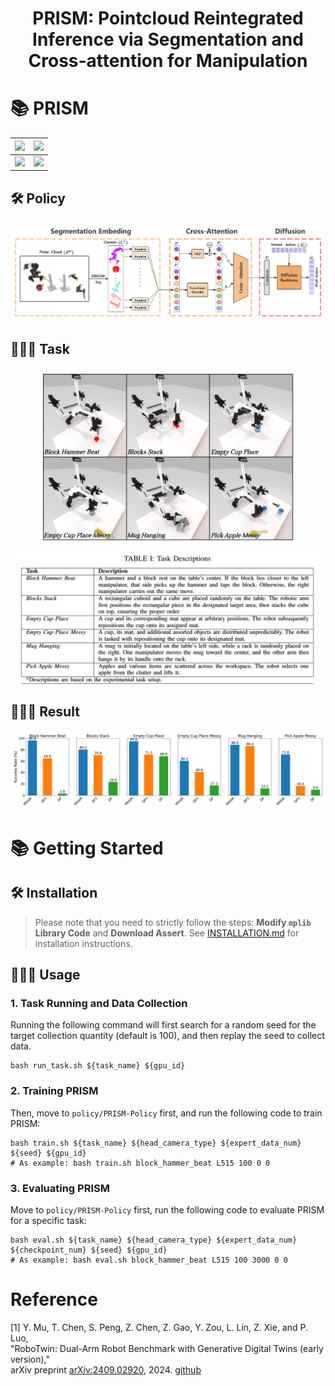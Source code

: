 <h1 align="center">
	PRISM: Pointcloud Reintegrated Inference via Segmentation and Cross-attention for Manipulation<br>
</h1>

# 📚 PRISM


| <img src="./files/blocks_stack.gif" width="500"> | <img src="./files/empty_cup_place.gif" width="500"> |
| --- | --- |
| <img src="./files/empty_cup_place_messy.gif" width="500"> | <img src="./files/pick_apple_messy.gif" width="500"> |

## 🛠️ Policy
![Method](./files/method.png)
## 🧑🏻‍💻 Task
<p align="center">
  <img src="./files/task.png" alt="task" width="420"> <img src="./files/task_descrip.png" alt="task_descrip" width=580">
</p>



## 🧑🏻‍💻 Result
![result](./files/Result.png)

# 📚 Getting Started

## 🛠️ Installation
> Please note that you need to strictly follow the steps: **Modify `mplib` Library Code** and **Download Assert**.
See [INSTALLATION.md](./INSTALLATION.md) for installation instructions.

## 🧑🏻‍💻 Usage 
### 1. Task Running and Data Collection
Running the following command will first search for a random seed for the target collection quantity (default is 100), and then replay the seed to collect data.
```
bash run_task.sh ${task_name} ${gpu_id}
```
### 2. Training PRISM
Then, move to `policy/PRISM-Policy` first, and run the following code to train PRISM:
```
bash train.sh ${task_name} ${head_camera_type} ${expert_data_num} ${seed} ${gpu_id}
# As example: bash train.sh block_hammer_beat L515 100 0 0
```
### 3. Evaluating PRISM
Move to `policy/PRISM-Policy` first, run the following code to evaluate PRISM for a specific task:
```
bash eval.sh ${task_name} ${head_camera_type} ${expert_data_num} ${checkpoint_num} ${seed} ${gpu_id}
# As example: bash eval.sh block_hammer_beat L515 100 3000 0 0
```
# Reference
<a id="RoboTwin"></a>
[1] Y. Mu, T. Chen, S. Peng, Z. Chen, Z. Gao, Y. Zou, L. Lin, Z. Xie, and P. Luo,  
"RoboTwin: Dual-Arm Robot Benchmark with Generative Digital Twins (early version),"  
arXiv preprint [arXiv:2409.02920](https://arxiv.org/abs/2409.02920), 2024. [github](https://github.com/TianxingChen/RoboTwin)
